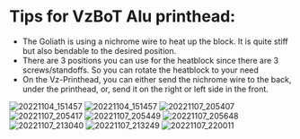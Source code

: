 # Tips for VzBoT Alu printhead:

- The Goliath is using a nichrome wire to heat up the block. It is quite stiff but also bendable to the desired position. 
- There are 3 positions you can use for the heatblock since there are 3 screws/standoffs. So you can rotate the heatblock to your need
- On the Vz-Printhead, you can either send the nichrome wire to the back, under the printhead, or, send it on the right or left side in the front.

![20221104_151457](https://user-images.githubusercontent.com/37383368/207970197-b652bb48-5b76-45bf-95fa-8609c7e8880a.jpg)
![20221104_151457](https://user-images.githubusercontent.com/37383368/207979086-6d32e17a-aa06-4b65-8460-b84484860155.jpg)
![20221107_205407](https://user-images.githubusercontent.com/37383368/207979093-63196e0d-56f3-424a-982e-e1408709f36a.jpg)
![20221107_205417](https://user-images.githubusercontent.com/37383368/207979099-c6cb17ce-aef3-4f82-851b-9f2643172785.jpg)
![20221107_205449](https://user-images.githubusercontent.com/37383368/207979102-fba86465-7fe5-4680-8fc2-2dcbefa9aa84.jpg)
![20221107_205648](https://user-images.githubusercontent.com/37383368/207979107-f9026d3d-9ea8-4a57-a937-56f9bd4a0955.jpg)
![20221107_213040](https://user-images.githubusercontent.com/37383368/207979109-92774b52-75a1-4881-99ba-b982ff06326d.jpg)
![20221107_213249](https://user-images.githubusercontent.com/37383368/207979112-a293050d-371d-469f-987f-5929b9062814.jpg)
![20221107_220011](https://user-images.githubusercontent.com/37383368/207979116-aab0bb29-bc96-4824-a3e9-ac4392a51665.jpg)
